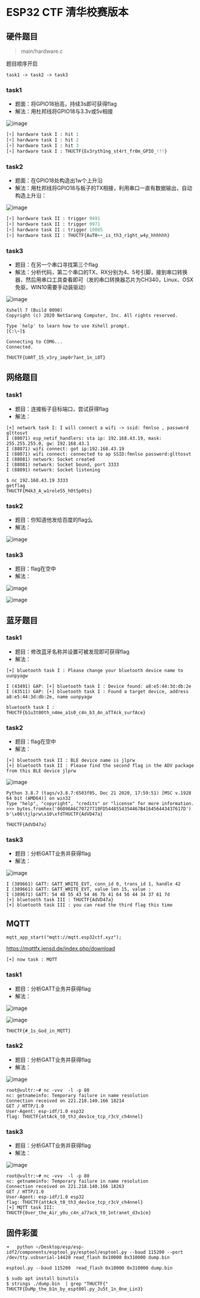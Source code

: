 # ESP32 CTF 清华校赛版本

## 硬件题目

> main/hardware.c

题目顺序开启

```
task1 -> task2 -> task3
```

### task1

- 题面：将GPIO18抬高，持续3s即可获得flag
- 解法：用杜邦线将GPIO18与3.3v或5v相接


![image](https://github.com/xuanxuanblingbling/esp32ctf_thu/raw/main/wp/pic/image-20211127174914261.png?raw=true)

```python
[+] hardware task I : hit 1
[+] hardware task I : hit 2
[+] hardware task I : hit 3
[+] hardware task I : THUCTF{Ev3ryth1ng_st4rt_fr0m_GPIO_!!!}
```

### task2

- 题面：在GPIO18处构造出1w个上升沿
- 解法：用杜邦线将GPIO18与板子的TX相接，利用串口一直有数据输出，自动构造上升沿：

![image](https://github.com/xuanxuanblingbling/esp32ctf_thu/raw/main/wp/pic/image-20211127174841886.png?raw=true)

```python
[+] hardware task II : trigger 9491
[+] hardware task II : trigger 9971
[+] hardware task II : trigger 10085
[+] hardware task II : THUCTF{AuT0++_is_th3_r1ght_w4y_hhhhhh}
```

### task3

- 题目：在另一个串口寻找第三个flag
- 解法：分析代码，第二个串口的TX、RX分别为4、5号引脚，接到串口转换器，然后用串口工具查看即可（发的串口转换器芯片为CH340，Linux、OSX免驱，WIN10需要手动装驱动）

![image](https://github.com/xuanxuanblingbling/esp32ctf_thu/raw/main/wp/pic/image-20211127174858734.png?raw=true)

```
Xshell 7 (Build 0090)
Copyright (c) 2020 NetSarang Computer, Inc. All rights reserved.

Type `help' to learn how to use Xshell prompt.
[C:\~]$ 

Connecting to COM6...
Connected.

THUCTF{UART_15_v3ry_imp0r7ant_1n_i0T}
```

## 网络题目

### task1

- 题目：连接板子目标端口，尝试获得flag
- 解法：

```
[+] network task I: I will connect a wifi -> ssid: fmnlso , password glttosvt 
I (88071) esp_netif_handlers: sta ip: 192.168.43.19, mask: 255.255.255.0, gw: 192.168.43.1
I (88071) wifi connect: got ip:192.168.43.19
I (88071) wifi connect: connected to ap SSID:fmnlso password:glttosvt
I (88081) network: Socket created
I (88081) network: Socket bound, port 3333
I (88091) network: Socket listening
```

```
$ nc 192.168.43.19 3333
getflag
THUCTF{M4k3_A_w1rele55_h0t5p0ts}
```

### task2

- 题目：你知道他发给百度的flag么
- 解法：


![image](https://github.com/xuanxuanblingbling/esp32ctf_thu/raw/main/wp/pic/image-20211127174710945.png?raw=true)



### task3

- 题目：flag在空中
- 解法：


![image](https://github.com/xuanxuanblingbling/esp32ctf_thu/raw/main/wp/pic/image-20211127174659640.png?raw=true)

![image](https://github.com/xuanxuanblingbling/esp32ctf_thu/raw/main/wp/pic/image-20211127174624863.png?raw=true)

## 蓝牙题目


### task1

- 题目：修改蓝牙名称并设置可被发现即可获得flag
- 解法：

```
[+] bluetooth task I : Please change your bluetooth device name to uunpyagw

I (43491) GAP: [+] bluetooth task I : Device found: a8:e5:44:3d:db:2e
I (43511) GAP: [+] bluetooth task I : Found a target device, address a8:e5:44:3d:db:2e, name uunpyagw

bluetooth task I : THUCTF{b1u3t00th_n4me_a1s0_c4n_b3_An_aTT4ck_surfAce}
```

### task2

- 题目：flag在空中
- 解法：



```
[+] bluetooth task II : BLE device name is jlprw
[+] bluetooth task II : Please find the second flag in the ADV package from this BLE device jlprw
```


![image](https://github.com/xuanxuanblingbling/esp32ctf_thu/raw/main/wp/pic/image-20211127174752464.png?raw=true)

```
Python 3.8.7 (tags/v3.8.7:6503f05, Dec 21 2020, 17:59:51) [MSC v.1928 64 bit (AMD64)] on win32
Type "help", "copyright", "credits" or "license" for more information.
>>> bytes.fromhex('06096A6C70727710FD5448554354467B416456443437617D') 
b'\x06\tjlprw\x10\xfdTHUCTF{AdVD47a}
```

```
THUCTF{AdVD47a}
```

### task3


- 题目：分析GATT业务并获得flag
- 解法：




![image](https://github.com/xuanxuanblingbling/esp32ctf_thu/raw/main/wp/pic/image-20211127174742131.png?raw=true)


```
I (389661) GATT: GATT_WRITE_EVT, conn_id 0, trans_id 1, handle 42
I (389661) GATT: GATT_WRITE_EVT, value len 15, value :
I (389671) GATT: 54 48 55 43 54 46 7b 41 64 56 44 34 37 61 7d 
[+] bluetooth task III : THUCTF{AdVD47a}
[+] bluetooth task III : you can read the third flag this time
```

## MQTT

```
mqtt_app_start("mqtt://mqtt.esp32ctf.xyz");
```

https://mqttfx.jensd.de/index.php/download

```
[+] now task : MQTT
```



### task1 

- 题目：分析GATT业务并获得flag
- 解法：



![image](https://github.com/xuanxuanblingbling/esp32ctf_thu/raw/main/wp/pic/image-20211127175028179.png?raw=true)

![image](https://github.com/xuanxuanblingbling/esp32ctf_thu/raw/main/wp/pic/image-20211127175038978.png?raw=true)

```
THUCTF{#_1s_God_in_MQTT}
```




### task2 

- 题目：分析GATT业务并获得flag
- 解法：

![image](https://github.com/xuanxuanblingbling/esp32ctf_thu/raw/main/wp/pic/image-20211127175056665.png?raw=true)


```
root@vultr:~# nc -vvv  -l -p 80
nc: getnameinfo: Temporary failure in name resolution
Connection received on 221.218.140.166 18214
GET / HTTP/1.0
User-Agent: esp-idf/1.0 esp32
flag: THUCTF{attAck_t0_th3_dev1ce_tcp_r3cV_ch4nnel}

```
### task3

- 题目：分析GATT业务并获得flag
- 解法：



![image](https://github.com/xuanxuanblingbling/esp32ctf_thu/raw/main/wp/pic/image-20211127175117275.png?raw=true)



```
root@vultr:~# nc -vvv  -l -p 80
nc: getnameinfo: Temporary failure in name resolution
Connection received on 221.218.140.166 18263
GET / HTTP/1.0
User-Agent: esp-idf/1.0 esp32
flag: THUCTF{attAck_t0_th3_dev1ce_tcp_r3cV_ch4nnel} 
[+] MQTT task III: THUCTF{0ver_the_Air_y0u_c4n_a77ack_t0_1ntranet_d3v1ce}

```

## 固件彩蛋

```
➜   python ~/Desktop/esp/esp-idf2/components/esptool_py/esptool/esptool.py --baud 115200 --port /dev/tty.usbserial-14420 read_flash 0x10000 0x310000 dump.bin
```

```
esptool.py --baud 115200  read_flash 0x10000 0x310000 dump.bin
```

```
$ sudo apt install binutils
$ strings ./dump.bin  | grep "THUCTF{"
THUCTF{DuMp_the_b1n_by_espt00l.py_Ju5t_1n_0ne_Lin3}
```